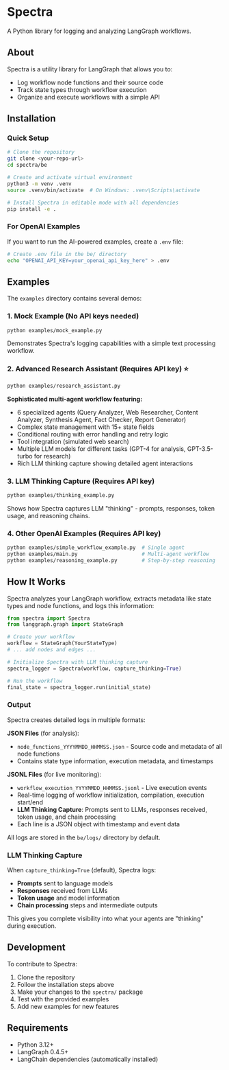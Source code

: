 # Spectra

A Python library for logging and analyzing LangGraph workflows.

## About

Spectra is a utility library for LangGraph that allows you to:
- Log workflow node functions and their source code
- Track state types through workflow execution
- Organize and execute workflows with a simple API

## Installation

### Quick Setup

```bash
# Clone the repository
git clone <your-repo-url>
cd spectra/be

# Create and activate virtual environment
python3 -m venv .venv
source .venv/bin/activate  # On Windows: .venv\Scripts\activate

# Install Spectra in editable mode with all dependencies
pip install -e .
```

### For OpenAI Examples

If you want to run the AI-powered examples, create a `.env` file:

```bash
# Create .env file in the be/ directory
echo "OPENAI_API_KEY=your_openai_api_key_here" > .env
```

## Examples

The `examples` directory contains several demos:

### 1. Mock Example (No API keys needed)
```bash
python examples/mock_example.py
```
Demonstrates Spectra's logging capabilities with a simple text processing workflow.

### 2. Advanced Research Assistant (Requires API key) ⭐
```bash
python examples/research_assistant.py
```
**Sophisticated multi-agent workflow featuring:**
- 6 specialized agents (Query Analyzer, Web Researcher, Content Analyzer, Synthesis Agent, Fact Checker, Report Generator)
- Complex state management with 15+ state fields
- Conditional routing with error handling and retry logic
- Tool integration (simulated web search)
- Multiple LLM models for different tasks (GPT-4 for analysis, GPT-3.5-turbo for research)
- Rich LLM thinking capture showing detailed agent interactions

### 3. LLM Thinking Capture (Requires API key)
```bash
python examples/thinking_example.py
```
Shows how Spectra captures LLM "thinking" - prompts, responses, token usage, and reasoning chains.

### 4. Other OpenAI Examples (Requires API key)
```bash
python examples/simple_workflow_example.py  # Single agent
python examples/main.py                     # Multi-agent workflow  
python examples/reasoning_example.py        # Step-by-step reasoning
```

## How It Works

Spectra analyzes your LangGraph workflow, extracts metadata like state types and node functions, and logs this information:

```python
from spectra import Spectra
from langgraph.graph import StateGraph

# Create your workflow
workflow = StateGraph(YourStateType)
# ... add nodes and edges ...

# Initialize Spectra with LLM thinking capture
spectra_logger = Spectra(workflow, capture_thinking=True)

# Run the workflow
final_state = spectra_logger.run(initial_state)
```

### Output

Spectra creates detailed logs in multiple formats:

**JSON Files** (for analysis):
- `node_functions_YYYYMMDD_HHMMSS.json` - Source code and metadata of all node functions
- Contains state type information, execution metadata, and timestamps

**JSONL Files** (for live monitoring):
- `workflow_execution_YYYYMMDD_HHMMSS.jsonl` - Live execution events
- Real-time logging of workflow initialization, compilation, execution start/end
- **LLM Thinking Capture**: Prompts sent to LLMs, responses received, token usage, and chain processing
- Each line is a JSON object with timestamp and event data

All logs are stored in the `be/logs/` directory by default.

### LLM Thinking Capture

When `capture_thinking=True` (default), Spectra logs:
- **Prompts** sent to language models
- **Responses** received from LLMs  
- **Token usage** and model information
- **Chain processing** steps and intermediate outputs

This gives you complete visibility into what your agents are "thinking" during execution.

## Development

To contribute to Spectra:

1. Clone the repository
2. Follow the installation steps above
3. Make your changes to the `spectra/` package
4. Test with the provided examples
5. Add new examples for new features

## Requirements

- Python 3.12+
- LangGraph 0.4.5+
- LangChain dependencies (automatically installed)
